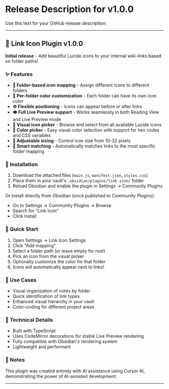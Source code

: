 # Release Description for v1.0.0

Use this text for your GitHub release description:

---

## 🎨 Link Icon Plugin v1.0.0

**Initial release** - Add beautiful Lucide icons to your internal wiki-links based on folder paths!

### ✨ Features

- **📁 Folder-based icon mapping** - Assign different icons to different folders
- **🎨 Per-folder color customization** - Each folder can have its own icon color
- **⚙️ Flexible positioning** - Icons can appear before or after links
- **👁️ Full Live Preview support** - Works seamlessly in both Reading View and Live Preview mode
- **🎯 Visual icon picker** - Browse and select from all available Lucide icons
- **🎨 Color picker** - Easy visual color selection with support for hex codes and CSS variables
- **📏 Adjustable sizing** - Control icon size from 10-32 pixels
- **🔄 Smart matching** - Automatically matches links to the most specific folder mapping

### 🚀 Installation

1. Download the attached files (`main.js`, `manifest.json`, `styles.css`)
2. Place them in your vault's `.obsidian/plugins/link-icon/` folder
3. Reload Obsidian and enable the plugin in Settings → Community Plugins

Or install directly from Obsidian (once published to Community Plugins):
- Go to Settings → Community Plugins → Browse
- Search for "Link Icon"
- Click Install

### 📖 Quick Start

1. Open Settings → Link Icon Settings
2. Click "Add mapping"
3. Select a folder path (or leave empty for root)
4. Pick an icon from the visual picker
5. Optionally customize the color for that folder
6. Icons will automatically appear next to links!

### 🎯 Use Cases

- Visual organization of notes by folder
- Quick identification of link types
- Enhanced visual hierarchy in your vault
- Color-coding for different project areas

### 🔧 Technical Details

- Built with TypeScript
- Uses CodeMirror decorations for stable Live Preview rendering
- Fully compatible with Obsidian's rendering system
- Lightweight and performant

### 📝 Notes

This plugin was created entirely with AI assistance using Cursor AI, demonstrating the power of AI-assisted development.

---

